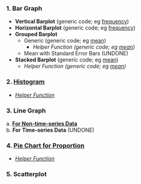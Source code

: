 ### 1. Bar Graph
- **Vertical Barplot** (generic code; eg [frequency]([SC]-Descriptive-Analytics/[SC]-Data-Visualisation/[M]-Vertical-Barplot.md))
- **Horizontal Barplot** (generic code; eg [frequency]([SC]-Descriptive-Analytics/[SC]-Data-Visualisation/[M]-Horizontal-Barplot.md))
- **Grouped Barplot**
    - Generic (generic code; eg [mean]([SC]-Descriptive-Analytics/[SC]-Data-Visualisation/[M]-Grouped-Barplot.md))
      - _Helper Function (generic code; eg [mean]([SC]-Descriptive-Analytics/[SC]-Data-Visualisation/[HF]-Grouped-Barplot-&-Frequency-Table.md))_
    - Mean with Standard Error Bars (UNDONE)
- **Stacked Barplot** (generic code; eg [mean]([SC]-Descriptive-Analytics/[SC]-Data-Visualisation/[M]-Stacked-Barplot.md))
    - _Helper Function (generic code; eg [mean]([SC]-Descriptive-Analytics/[SC]-Data-Visualisation/[HF]-Stacked-Barplot-&-Frequency-Table.md))_
### 2. [Histogram]([SC]-Descriptive-Analytics/[SC]-Data-Visualisation/[M]-Histogram-&-Frequency-Table.md)
- [_Helper Function_]([SC]-Descriptive-Analytics/[SC]-Data-Visualisation/[HF]-Histogram-&-Frequency-Table.md)
### 3. Line Graph
a. [**For Non-time-series Data**]([SC]-Descriptive-Analytics/[SC]-Data-Visualisation/[M]-(non-TS)-Line-Graph.md)<br/>
b. **For Time-series Data** (UNDONE)
### 4. [Pie Chart for Proportion]([SC]-Descriptive-Analytics/[SC]-Data-Visualisation/[M]-(Prop)-Pie-Chart.md)
- [_Helper Function_]([SC]-Descriptive-Analytics/[SC]-Data-Visualisation/[HF]-(Prop)-Pie-Chart-&-Frequency-Table.md)
### 5. Scatterplot
